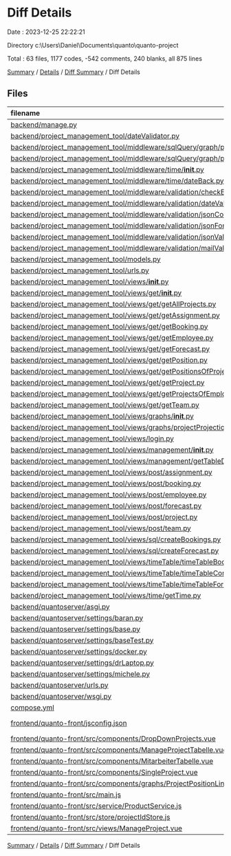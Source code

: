 # Diff Details

Date : 2023-12-25 22:22:21

Directory c:\\Users\\Daniel\\Documents\\quanto\\quanto-project

Total : 63 files,  1177 codes, -542 comments, 240 blanks, all 875 lines

[Summary](results.md) / [Details](details.md) / [Diff Summary](diff.md) / Diff Details

## Files
| filename | language | code | comment | blank | total |
| :--- | :--- | ---: | ---: | ---: | ---: |
| [backend/manage.py](/backend/manage.py) | Python | 2 | -2 | 0 | 0 |
| [backend/project_management_tool/dateValidator.py](/backend/project_management_tool/dateValidator.py) | Python | 11 | -13 | 2 | 0 |
| [backend/project_management_tool/middleware/sqlQuery/graph/positionQuerys.py](/backend/project_management_tool/middleware/sqlQuery/graph/positionQuerys.py) | Python | 21 | 3 | 3 | 27 |
| [backend/project_management_tool/middleware/sqlQuery/graph/projectQuerys.py](/backend/project_management_tool/middleware/sqlQuery/graph/projectQuerys.py) | Python | 22 | 0 | 10 | 32 |
| [backend/project_management_tool/middleware/time/__init__.py](/backend/project_management_tool/middleware/time/__init__.py) | Python | 1 | 0 | 1 | 2 |
| [backend/project_management_tool/middleware/time/dateBack.py](/backend/project_management_tool/middleware/time/dateBack.py) | Python | 7 | 0 | 4 | 11 |
| [backend/project_management_tool/middleware/validation/checkExistenceDb.py](/backend/project_management_tool/middleware/validation/checkExistenceDb.py) | Python | 23 | -27 | 4 | 0 |
| [backend/project_management_tool/middleware/validation/dateValidator.py](/backend/project_management_tool/middleware/validation/dateValidator.py) | Python | 22 | -26 | 4 | 0 |
| [backend/project_management_tool/middleware/validation/jsonContentValidation.py](/backend/project_management_tool/middleware/validation/jsonContentValidation.py) | Python | 11 | -13 | 2 | 0 |
| [backend/project_management_tool/middleware/validation/jsonFormValidator.py](/backend/project_management_tool/middleware/validation/jsonFormValidator.py) | Python | 77 | -91 | 14 | 0 |
| [backend/project_management_tool/middleware/validation/jsonValidation.py](/backend/project_management_tool/middleware/validation/jsonValidation.py) | Python | 22 | -26 | 4 | 0 |
| [backend/project_management_tool/middleware/validation/mailValidation.py](/backend/project_management_tool/middleware/validation/mailValidation.py) | Python | 10 | -12 | 2 | 0 |
| [backend/project_management_tool/models.py](/backend/project_management_tool/models.py) | Python | 2 | 0 | 0 | 2 |
| [backend/project_management_tool/urls.py](/backend/project_management_tool/urls.py) | Python | 4 | 0 | 3 | 7 |
| [backend/project_management_tool/views/__init__.py](/backend/project_management_tool/views/__init__.py) | Python | 1 | 0 | 1 | 2 |
| [backend/project_management_tool/views/get/__init__.py](/backend/project_management_tool/views/get/__init__.py) | Python | 1 | 0 | 1 | 2 |
| [backend/project_management_tool/views/get/getAllProjects.py](/backend/project_management_tool/views/get/getAllProjects.py) | Python | 34 | 0 | 5 | 39 |
| [backend/project_management_tool/views/get/getAssignment.py](/backend/project_management_tool/views/get/getAssignment.py) | Python | 13 | -13 | 0 | 0 |
| [backend/project_management_tool/views/get/getBooking.py](/backend/project_management_tool/views/get/getBooking.py) | Python | 13 | -13 | 0 | 0 |
| [backend/project_management_tool/views/get/getEmployee.py](/backend/project_management_tool/views/get/getEmployee.py) | Python | 13 | -14 | 1 | 0 |
| [backend/project_management_tool/views/get/getForecast.py](/backend/project_management_tool/views/get/getForecast.py) | Python | 13 | -14 | 1 | 0 |
| [backend/project_management_tool/views/get/getPosition.py](/backend/project_management_tool/views/get/getPosition.py) | Python | 13 | -14 | 1 | 0 |
| [backend/project_management_tool/views/get/getPositionsOfProjectOfEmployee.py](/backend/project_management_tool/views/get/getPositionsOfProjectOfEmployee.py) | Python | 4 | -5 | 1 | 0 |
| [backend/project_management_tool/views/get/getProject.py](/backend/project_management_tool/views/get/getProject.py) | Python | 13 | -14 | 1 | 0 |
| [backend/project_management_tool/views/get/getProjectsOfEmployee.py](/backend/project_management_tool/views/get/getProjectsOfEmployee.py) | Python | 5 | -5 | 0 | 0 |
| [backend/project_management_tool/views/get/getTeam.py](/backend/project_management_tool/views/get/getTeam.py) | Python | 13 | -14 | 1 | 0 |
| [backend/project_management_tool/views/graphs/__init__.py](/backend/project_management_tool/views/graphs/__init__.py) | Python | 1 | 0 | 0 | 1 |
| [backend/project_management_tool/views/graphs/projectProjectionGraph.py](/backend/project_management_tool/views/graphs/projectProjectionGraph.py) | Python | 74 | 1 | 20 | 95 |
| [backend/project_management_tool/views/login.py](/backend/project_management_tool/views/login.py) | Python | 10 | -12 | 2 | 0 |
| [backend/project_management_tool/views/management/__init__.py](/backend/project_management_tool/views/management/__init__.py) | Python | 1 | 0 | 0 | 1 |
| [backend/project_management_tool/views/management/getTableData.py](/backend/project_management_tool/views/management/getTableData.py) | Python | 93 | 3 | 29 | 125 |
| [backend/project_management_tool/views/post/assignment.py](/backend/project_management_tool/views/post/assignment.py) | Python | 10 | -12 | 2 | 0 |
| [backend/project_management_tool/views/post/booking.py](/backend/project_management_tool/views/post/booking.py) | Python | 10 | -12 | 2 | 0 |
| [backend/project_management_tool/views/post/employee.py](/backend/project_management_tool/views/post/employee.py) | Python | 20 | -24 | 4 | 0 |
| [backend/project_management_tool/views/post/forecast.py](/backend/project_management_tool/views/post/forecast.py) | Python | 10 | -12 | 2 | 0 |
| [backend/project_management_tool/views/post/project.py](/backend/project_management_tool/views/post/project.py) | Python | 10 | -12 | 2 | 0 |
| [backend/project_management_tool/views/post/team.py](/backend/project_management_tool/views/post/team.py) | Python | 10 | -12 | 2 | 0 |
| [backend/project_management_tool/views/sql/createBookings.py](/backend/project_management_tool/views/sql/createBookings.py) | Python | 13 | -13 | 0 | 0 |
| [backend/project_management_tool/views/sql/createForecast.py](/backend/project_management_tool/views/sql/createForecast.py) | Python | 13 | -13 | 0 | 0 |
| [backend/project_management_tool/views/timeTable/timeTableBooking.py](/backend/project_management_tool/views/timeTable/timeTableBooking.py) | Python | 6 | -6 | 0 | 0 |
| [backend/project_management_tool/views/timeTable/timeTableCombined.py](/backend/project_management_tool/views/timeTable/timeTableCombined.py) | Python | 6 | -6 | 0 | 0 |
| [backend/project_management_tool/views/timeTable/timeTableForecast.py](/backend/project_management_tool/views/timeTable/timeTableForecast.py) | Python | 6 | -6 | 0 | 0 |
| [backend/project_management_tool/views/time/getTime.py](/backend/project_management_tool/views/time/getTime.py) | Python | 10 | -12 | 2 | 0 |
| [backend/quantoserver/asgi.py](/backend/quantoserver/asgi.py) | Python | 6 | -8 | 2 | 0 |
| [backend/quantoserver/settings/baran.py](/backend/quantoserver/settings/baran.py) | Python | 8 | -11 | 3 | 0 |
| [backend/quantoserver/settings/base.py](/backend/quantoserver/settings/base.py) | Python | 8 | -11 | 3 | 0 |
| [backend/quantoserver/settings/baseTest.py](/backend/quantoserver/settings/baseTest.py) | Python | 8 | -11 | 3 | 0 |
| [backend/quantoserver/settings/docker.py](/backend/quantoserver/settings/docker.py) | Python | 8 | -11 | 3 | 0 |
| [backend/quantoserver/settings/drLaptop.py](/backend/quantoserver/settings/drLaptop.py) | Python | 8 | -11 | 3 | 0 |
| [backend/quantoserver/settings/michele.py](/backend/quantoserver/settings/michele.py) | Python | 8 | -11 | 3 | 0 |
| [backend/quantoserver/urls.py](/backend/quantoserver/urls.py) | Python | 15 | -16 | 1 | 0 |
| [backend/quantoserver/wsgi.py](/backend/quantoserver/wsgi.py) | Python | 6 | -8 | 2 | 0 |
| [compose.yml](/compose.yml) | YAML | -9 | 9 | 0 | 0 |
| [frontend/quanto-front/jsconfig.json](/frontend/quanto-front/jsconfig.json) | JSON with Comments | 11 | -12 | 1 | 0 |
| [frontend/quanto-front/src/components/DropDownProjects.vue](/frontend/quanto-front/src/components/DropDownProjects.vue) | vue | 16 | 1 | 1 | 18 |
| [frontend/quanto-front/src/components/ManageProjectTabelle.vue](/frontend/quanto-front/src/components/ManageProjectTabelle.vue) | vue | 212 | 2 | 26 | 240 |
| [frontend/quanto-front/src/components/MitarbeiterTabelle.vue](/frontend/quanto-front/src/components/MitarbeiterTabelle.vue) | vue | 128 | 12 | 28 | 168 |
| [frontend/quanto-front/src/components/SingleProject.vue](/frontend/quanto-front/src/components/SingleProject.vue) | vue | 45 | 0 | 27 | 72 |
| [frontend/quanto-front/src/components/graphs/ProjectPositionLinearGraph.vue](/frontend/quanto-front/src/components/graphs/ProjectPositionLinearGraph.vue) | vue | 6 | 0 | 0 | 6 |
| [frontend/quanto-front/src/main.js](/frontend/quanto-front/src/main.js) | JavaScript | 6 | 2 | 0 | 8 |
| [frontend/quanto-front/src/service/ProductService.js](/frontend/quanto-front/src/service/ProductService.js) | JavaScript | 0 | 0 | -1 | -1 |
| [frontend/quanto-front/src/store/projectIdStore.js](/frontend/quanto-front/src/store/projectIdStore.js) | JavaScript | 11 | 1 | 2 | 14 |
| [frontend/quanto-front/src/views/ManageProject.vue](/frontend/quanto-front/src/views/ManageProject.vue) | vue | 2 | 2 | 0 | 4 |

[Summary](results.md) / [Details](details.md) / [Diff Summary](diff.md) / Diff Details